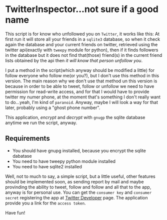 TwitterInspector...not sure if a good name
==========================================

This script is for know who unfollowed you on `Twitter`, it works like this:
At first run it will store all your friends in a `sqlite3` database, so when
it check again the database and your current friends on twitter, retrieved
using the twitter api(exactly with `tweepy` module for python), then if it finds
followers in the database but it does not find that(those) friend(s) in the
current friend lists obtained by the api then *it will know that person unfollow
you*.

I put a method in the script(which anyway should be modified a little) for follow
everyone who follow me(or you?), but I don't use this method in this version. The 
main reason why we don't use that method un this version is because in order to be
able to tweet, follow or unfollow we need to have permission for read-write access,
and for that I would have to provide twitter my numer phone, at the moment that's
something I don't really want to do...yeah, I'm kind of `paranoid`. Anyway, maybe I
will look a way for that later, probably using a "ghost phone number".

This application, *encrypt* and *decrypt* with `gnugp` the sqlite database anytime we
run the script, anyway.

Requirements
-------------
* You should have gnupg installed, because you encrypt the sqlite dabatase
* You need to have tweepy python module installed
* You need to have sqlite2 installed

Well, not to much to say, a simple script, but a little useful, other features should
be implemented soon, as sending report by mail and maybe provinding the ability to
tweet, follow and follow and all that to the app, anyway is for personal use. You can
get the `consumer key` and `consumer secret` registering the app at [Twitter Developer](https://apps.twitter.com/)
page. The application provide you a link for the `access token`.

Have fun!


